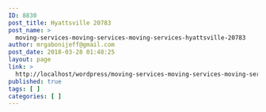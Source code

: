 ```yaml
---
ID: 8830
post_title: Hyattsville 20783
post_name: >
  moving-services-moving-services-moving-services-hyattsville-20783
author: mrgabonijeff@gmail.com
post_date: 2018-03-28 01:48:25
layout: page
link: >
  http://localhost/wordpress/moving-services-moving-services-moving-services-hyattsville-20783/
published: true
tags: [ ]
categories: [ ]
---
```

